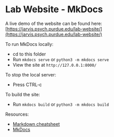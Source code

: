 # Lab Website - MkDocs

A live demo of the website can be found here:
[https://jarvis.psych.purdue.edu/lab-website/](https://jarvis.psych.purdue.edu/lab-website/)

To run MkDocs locally: 
- cd to this folder
- Run `mkdocs serve` or `python3 -m mkdocs serve`
- View the site at `http://127.0.0.1:8000/`

To stop the local server:
- Press CTRL-c

To build the site:
- Run `mkdocs build` or `python3 -m mkdocs build`

Resources:
- [Markdown cheatsheet](https://github.com/adam-p/markdown-here/wiki/Markdown-Cheatsheet)
- [MkDocs](https://www.mkdocs.org/)
